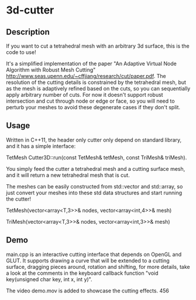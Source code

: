 # 3d-cutter

## Description
If you want to cut a tetrahedral mesh with an arbitrary 3d surface, this is the code to use!

It's a simplified implementation of the paper "An Adaptive Virtual Node Algorithm with Robust Mesh Cutting" http://www.seas.upenn.edu/~cffjiang/research/cut/paper.pdf. The resolution of the cutting details is constrained by the tetrahedral mesh, but as the mesh is adaptively refined based on the cuts, so you can sequentially apply arbitrary number of cuts. For now it doesn't support robust intersection and cut through node or edge or face, so you will need to perturb your meshes to avoid these degenerate cases if they don't split.

## Usage
Written in C++11, the header only cutter only depend on standard library, and it has a simple interface:

TetMesh Cutter3D::run(const TetMesh& tetMesh, const TriMesh& triMesh).

You simply feed the cutter a tetrahedral mesh and a cutting surface mesh, and it will return a new tetrahedral mesh that is cut.

The meshes can be easily constructed from std::vector and std::array, so just convert your meshes into these std data structures and start running the cutter!

TetMesh<T>(vector<array<T,3>>& nodes, vector<array<int,4>>& mesh)

TriMesh<T>(vector<array<T,3>>& nodes, vector<array<int,3>>& mesh)


## Demo
main.cpp is an interactive cutting interface that depends on OpenGL and GLUT. It supports drawing a curve that will be extended to a cutting surface, dragging pieces around, rotation and shifting, for more details, take a look at the comments in the keyboard callback function "void key(unsigned char key, int x, int y)".

The video demo.mov is added to showcase the cutting effects.
456

